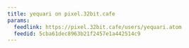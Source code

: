 ```yaml
---
title: yequari on pixel.32bit.cafe
params:
  feedlink: https://pixel.32bit.cafe/users/yequari.atom
  feedid: 5cba61dec8963b21f2457e1a442514c9
---
```

